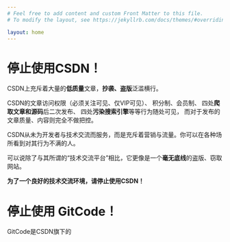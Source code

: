 ```yaml
---
# Feel free to add content and custom Front Matter to this file.
# To modify the layout, see https://jekyllrb.com/docs/themes/#overriding-theme-defaults

layout: home
---
```


# 停止使用CSDN！

CSDN上充斥着大量的**低质量**文章，**抄袭、盗版**泛滥横行。

CSDN的文章访问权限（必须关注可见、仅VIP可见）、
积分制、会员制、
四处**爬取文章和源码**后二次发布、
四处**污染搜索引擎**等等行为随处可见，
而对于发布的文章质量、内容则完全不做把控。

CSDN从未为开发者与技术交流而服务，而是充斥着营销与流量。你可以在各种场所看到对其行为不满的人。

可以说除了与其所谓的“技术交流平台”相比，它更像是一个**毫无底线**的盗版、窃取网站。

**为了一个良好的技术交流环境，请停止使用CSDN！**

# 停止使用 GitCode！

GitCode是CSDN旗下的